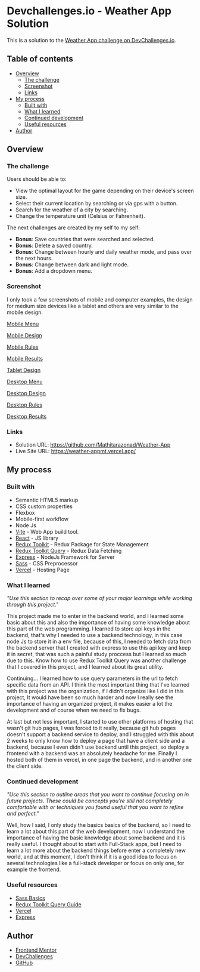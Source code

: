 # Devchallenges.io - Weather App Solution

This is a solution to the [Weather App challenge on DevChallenges.io](https://devchallenges.io/challenges/mM1UIenRhK808W8qmLWv).

## Table of contents

- [Overview](#overview)
  - [The challenge](#the-challenge)
  - [Screenshot](#screenshot)
  - [Links](#links)
- [My process](#my-process)
  - [Built with](#built-with)
  - [What I learned](#what-i-learned)
  - [Continued development](#continued-development)
  - [Useful resources](#useful-resources)
- [Author](#author)

## Overview

### The challenge

Users should be able to:

- View the optimal layout for the game depending on their device's screen size.
- Select their current location by searching or via gps with a button.
- Search for the weather of a city by searching.
- Change the temperature unit (Celsius or Fahrenheit).

The next challenges are created by my self to my self:

- **Bonus**: Save countries that were searched and selected.
- **Bonus**: Delete a saved country.
- **Bonus**: Change between hourly and daily weather mode, and pass over the next hours.
- **Bonus**: Change between dark and light mode.
- **Bonus**: Add a dropdown menu.

### Screenshot

I only took a few screenshots of mobile and computer examples, the design for medium size devices like a tablet and others are very similar to the mobile design.

[Mobile Menu](./screenshots/mobile-menu.png)

[Mobile Design](./screenshots/mobile-design.png)

[Mobile Rules](./screenshots/mobile-rules.png)

[Mobile Results](./screenshots/mobile-results.png)

[Tablet Design](./screenshots/tablet-design.png)

[Desktop Menu](./screenshots/desktop-menu.png)

[Desktop Design](./screenshots/desktop-design.png)

[Desktop Rules](./screenshots/desktop-rules.png)

[Desktop Results](./screenshots/desktop-results.png)

### Links

- Solution URL: https://github.com/Mathitarazonad/Weather-App
- Live Site URL: https://weather-appmt.vercel.app/

## My process

### Built with

- Semantic HTML5 markup
- CSS custom properties
- Flexbox
- Mobile-first workflow
- Node Js
- [Vite](https://vitejs.dev/) - Web App build tool.
- [React](https://reactjs.org/) - JS library
- [Redux Toolkit](https://redux-toolkit.js.org/) - Redux Package for State Management
- [Redux Toolkit Query](https://redux-toolkit.js.org/tutorials/rtk-query) - Redux Data Fetching
- [Express](https://expressjs.com/es/) - NodeJs Framework for Server
- [Sass](https://sass-lang.com/) - CSS Preprocessor
- [Vercel](https://vercel.com) - Hosting Page

### What I learned

*"Use this section to recap over some of your major learnings while working through this project."*

This project made me to enter in the backend world, and I learned some basic about this and also the importance of having some knowledge about this part of the web programming. I learned to store api keys in the backend, that's why I needed to use a backend technology, in this case node Js to store it in a env file, because of this, I needed to fetch data from the backend server that I created with express to use this api key and keep it in secret, that was such a painful study proccess but I learned so much due to this. Know how to use Redux Toolkit Query was another challenge that I covered in this project, and I learned about its great utility. 

Continuing... I learned how to use query parameters in the url to fetch specific data from an API. I think the most important thing that I've learned with this project was the organization, if I didn't organize like I did in this project, It would have been so much harder and now I really see the importance of having an organized project, it makes easier a lot the development and of course when we need to fix bugs.

At last but not less important, I started to use other platforms of hosting that wasn't git hub pages, I was forced to it really, because git hub pages doesn't support a backend service to deploy, and I struggled with this about 2 weeks to only know how to deploy a page that have a client side and a backend, because I even didn't use backend until this project, so deploy a frontend with a backend was an absolutely headache for me. Finally I hosted both of them in vercel, in one page the backend, and in another one the client side.

### Continued development

*"Use this section to outline areas that you want to continue focusing on in future projects. These could be concepts you're still not completely comfortable with or techniques you found useful that you want to refine and perfect."*

Well, how I said, I only study the basics basics of the backend, so I need to learn a lot about this part of the web development, now I understand the importance of having the basic knowledge about some backend and it is really useful. I thought about to start with Full-Stack apps, but I need to learn a lot more about the backend things before enter a completely new world, and at this moment, I don't think if it is a good idea to focus on several technologies like a full-stack developer or focus on only one, for example the frontend.

### Useful resources

- [Sass Basics](https://sass-lang.com/guide)
- [Redux Toolkit Query Guide](https://redux-toolkit.js.org/rtk-query/overview)
- [Vercel](https://vercel.com/docs)
- [Express](https://expressjs.com/es/guide/routing.html)

## Author

- [Frontend Mentor](https://www.frontendmentor.io/profile/Mathitarazonad)
- [DevChallenges](https://devchallenges.io/portfolio/Mathitarazonad)
- [GitHub](https://github.com/Mathitarazonad)
